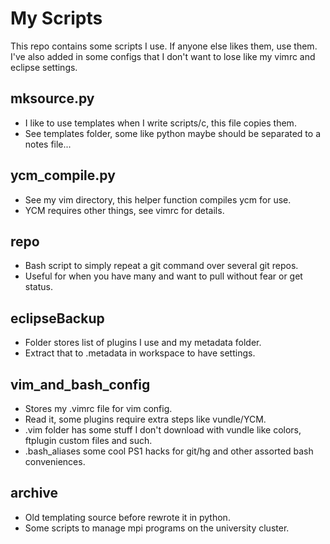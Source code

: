 My Scripts
==========

This repo contains some scripts I use.
If anyone else likes them, use them.
I've also added in some configs that I don't want to lose like my vimrc and eclipse settings.

mksource.py 
-----------
* I like to use templates when I write scripts/c, this file copies them.
* See templates folder, some like python maybe should be separated to a notes file...

ycm_compile.py 
--------------
* See my vim directory, this helper function compiles ycm for use.
* YCM requires other things, see vimrc for details.

repo
----
* Bash script to simply repeat a git command over several git repos.
* Useful for when you have many and want to pull without fear or get status.
  
eclipseBackup
--------------
* Folder stores list of plugins I use and my metadata folder.
* Extract that to .metadata in workspace to have settings.

vim_and_bash_config
-------------------
* Stores my .vimrc file for vim config.
* Read it, some plugins require extra steps like vundle/YCM.
* .vim folder has some stuff I don't download with vundle like colors, ftplugin custom files and such.
* .bash_aliases some cool PS1 hacks for git/hg and other assorted bash conveniences.

archive
-------
* Old templating source before rewrote it in python.
* Some scripts to manage mpi programs on the university cluster.

